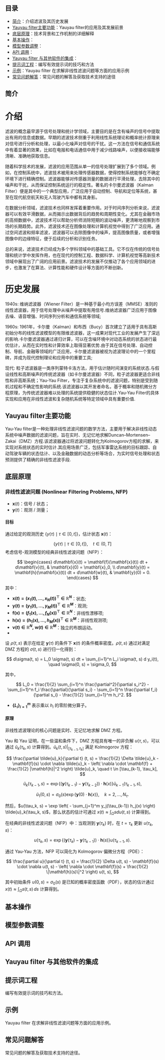 ## 目录

- [ 简介](#简介)：介绍滤波及其历史发展
- [Yauyau filter主要功能](#Yauyau-filter主要功能)：Yauyau filter的应用及其发展前景
- [底层原理](#底层原理)：技术背景和工作机制的详细解释
- [基本操作](#基本操作)：
- [模型参数调整](#模型参数调整)：
- [API 调用](#api-调用)：
- [Yauyau filter 与其他软件的集成](#Yauyau-filte-与其他软件的集成)：
- [提示词工程](#提示词工程)：编写有效提示词的技巧和方法
- [示例](#示例)：Yauyau filter 在求解非线性滤波问题等方面的应用示例
- [常见问题解答](#常见问题解答)：常见问题的解答及获取技术支持的途径

##  简介
# 介绍
滤波的概念最早源于信号处理和统计学领域，主要目的是在含有噪声的信号中提取出有用的信息或数据。早期的滤波技术侧重于利用线性系统理论和概率统计原理来对信号进行分析和处理，以最小化噪声对信号的干扰。这一方法在信号和通信系统中有着显著的效果，比如在电报和电话通信中用于减少线路噪声，以便接收端能够清晰、准确地获取信息。

随着科学技术的发展，滤波的应用范围从单一的信号处理扩展到了多个领域。例如，在控制系统中，滤波技术被用来处理传感器数据，使得控制系统能够在不确定环境下进行精确控制。滤波器能够对传感器测量的数据进行平滑处理，去除其中的噪声和干扰，从而保证控制系统运行的稳定性。著名的卡尔曼滤波器（Kalman Filter）便是其中的一个典型应用，广泛应用于自动控制、导航和定位等系统，甚至在现代航空航天和无人驾驶汽车中都有其身影。

在数据分析领域，滤波技术也同样发挥着重要作用。对于时间序列分析来说，滤波器可以有效平滑数据，从而揭示出数据背后的趋势和周期性变化。尤其在金融市场的高频数据中，滤波技术可以帮助分析师消除短期的波动噪声，更清晰地观察到市场的长期趋势。此外，滤波技术还在图像处理和计算机视觉中得到了广泛应用。通过空间滤波和频率滤波，滤波器可以去除图像中的噪声，提高图像质量，或者增强图像中的边缘特征，便于后续的分析和识别任务。

总的来说，滤波技术已经成为多个学科领域中的基础工具。它不仅在传统的信号处理和统计学中发挥作用，也在现代的控制工程、数据科学、计算机视觉等高新技术领域中展现出了广阔的应用前景。滤波技术的发展不仅推动了各个应用领域的进步，也激发了在算法、计算性能和硬件设计等方面的不断创新。
# 历史发展
1940s: 
维纳滤波器（Wiener Filter）是一种基于最小均方误差（MMSE）准则的线性滤波器，用于信号处理中从噪声中提取有用信号.维纳滤波器广泛应用于图像去噪、语音增强、时间序列分析和通信系统等领域; 

1960s: 
 1961年，卡尔曼（Kalman）和布西（Bucy）首次建立了适用于具有高斯初始分布的线性滤波模型的有限维滤波器，这一成果对现代工业的发展产生了深远的影响.卡尔曼滤波器通过递归计算，可以在含噪环境中对动态系统的状态进行最优估计，从而在实时性和计算效率上取得显著优势.由于其在信号处理、自动控制、导航、金融等领域的广泛应用，卡尔曼滤波器被视为滤波理论中的一个里程碑，并成为现代控制理论和应用中的重要工具;

现代: 
  粒子滤波器是一类序列蒙特卡洛方法，用于估计随时间演变的系统状态.与假设线性和高斯噪声的传统滤波器（如卡尔曼滤波器）不同，粒子滤波器更适合非线性和非高斯系统；Yau-Yau Filter，专注于复杂系统中的滤波问题，特别是受到随机过程和不确定性影响的系统.该滤波器以其开发者命名，基于概率和随机微分方程原理，为传统滤波器难以处理的系统提供稳健的状态估计.Yau-Yau Filter的具体实现和应用在非线性滤波和复杂随机系统等特定领域中具有重要价值.
## Yauyau filter主要功能
Yau-Yau filter是一种处理非线性滤波问题的数学方法，主要用于解决非线性动态系统中噪声数据的滤波问题，旨在实时、无记忆地求解Duncan–Mortensen–Zakai（DMZ）方程.该滤波器通过将滤波问题转化为Kolmogorov方程的求解，来实现对系统状态的实时估计.其应用场景广泛，包括军事雷达系统的目标跟踪、自动驾驶车辆的状态估计、以及金融数据的动态分析等场合，为实时信号处理和状态预测提供了精确的非线性滤波手段.
## 底层原理
### 非线性滤波问题 (Nonlinear Filtering Problems, NFP)

- $\mathbf{x}(t)$：信号 / 状态；
- $\mathbf{y}(t)$：观测 / 测量；

#### 目标
通过给定的观测历史 $\{ y(\tau) \mid \tau \in [0, t] \}$，估计状态 $\mathbf{x}(t)$：

$$
\{ y(\tau) \mid \tau \in [0, t] \}, \quad t \in (0, T]
$$
考虑信号-观测模型的经典非线性滤波问题（NFP）：

$$
\begin{cases}
    d\mathbf{x}(t) = \mathbf{f}(\mathbf{x}(t)) dt + d\mathbf{v}(t), & \mathbf{x}(0) = \mathbf{x}_0, \\
    d\mathbf{y}(t) = \mathbf{h}(\mathbf{x}(t)) dt + d\mathbf{w}(t), & \mathbf{y}(0) = 0.
\end{cases}
$$

其中：

- **$\mathbf{x}(t) = (x_1(t), \dots, x_N(t))^\top \in \mathbb{R}^N$**：状态;
- **$\mathbf{y}(t) = (y_1(t), \dots, y_M(t))^\top \in \mathbb{R}^M$**：观测;
- **$\mathbf{f}(\mathbf{x}) = (f_1(\mathbf{x}), \dots, f_N(\mathbf{x}))^\top \in \mathbb{R}^N$**：非线性漂移项;
- **$\mathbf{h}(\mathbf{x}) = (h_1(\mathbf{x}), \dots, h_M(\mathbf{x}))^\top \in \mathbb{R}^M$**：非线性观测项;
- **$\mathbf{v}(t) \in \mathbb{R}^N, \; \mathbf{w}(t) \in \mathbb{R}^M$**：独立的布朗运动。
- 
设 $\rho(t, s)$ 表示在给定 $\mathbf{y}(\tau)$ 的条件下 $\mathbf{x}(t)$ 的条件概率密度。$\rho(t, s)$ 通过对满足 DMZ 方程的 $\sigma(t, s)$ 进行归一化得到：

$$
d\sigma(t, s) = L_0 \sigma(t, s) dt + \sum_{i=1}^n L_i \sigma(t, s) d y_i(t), \quad \sigma(0, s) = \sigma_0,
$$

其中，

$$
L_0 = \frac{1}{2} \sum_{i=1}^n \frac{\partial^2}{\partial s_i^2} - \sum_{i=1}^n f_i \frac{\partial}{\partial s_i} - \sum_{i=1}^n \frac{\partial f_i}{\partial s_i} - \frac{1}{2} \sum_{i=1}^m h_i^2.
$$

- **$\{ L_i \}_{i=1}^m$** 表示乘以 $h_i$ 的零阶微分算子。

#### 原理
非线性滤波理论的核心问题是实时、无记忆地求解 DMZ 方程。

Yau 和 Yau 证明，在一些温和条件下，DMZ 方程具有唯一的非负解 $u(\tau, s)$，可以通过 $\tilde{u}_k(\tau_k, s)$ 计算得到。$\tilde{u}_k(t, s) \big|_{[ \tau_{k-1}, \tau_k ]}$ 满足 Kolmogorov 方程：

$$
\frac{\partial \tilde{u}_k}{\partial t} (t, s) = \frac{1}{2} \Delta \tilde{u}_k - \mathbf{f}(s) \cdot \nabla \tilde{u}_k - \left( \nabla \cdot \mathbf{f} + \frac{1}{2} |\mathbf{h}|^2 \right) \tilde{u}_k, \quad t \in [\tau_{k-1}, \tau_k],
$$

$$
\tilde{u}_k(\tau_{k-1}, s) = \exp \left\{ (\mathbf{y}(\tau_{k-1}) - \mathbf{y}(\tau_{k-2})) \cdot \mathbf{h}(x) \right\} \tilde{u}_{k-1}(\tau_{k-1}, s),
$$

$$
\tilde{u}_1(0, s) = \sigma_0(s) \exp \{ \mathbf{y}(0) \cdot \mathbf{h}(x) \}, \quad k = 2, \dots, N_\tau.
$$

然后，$u(\tau_k, s) = \exp \left( - \sum_{j=1}^m y_j(\tau_{k-1}) h_j(x) \right) \tilde{u}_k(\tau_k, s)$，那么状态的估计可通过 $x(t) \approx \int_\Omega s d u(t, s)$ 计算得到。

在经典的非线性滤波问题（NFP）中：当观测到 $\mathbf{y}(\tau_k)$ 时，在 $t = \tau_k$ 更新 $u(\tau_k, s)$：

$$
u(\tau_k, s) = \exp \left\{ (\mathbf{y}(\tau_k) - \mathbf{y}(\tau_{k-1})) \cdot \mathbf{h}(s) \right\} u(\tau_{k-1}, s).
$$

通过 Yau-Yau 方法，NFP 可以简化为 Kolmogorov 偏微分方程（PDE）：

$$
\frac{\partial u}{\partial t} (t, s) = \frac{1}{2} \Delta u(t, s) - \mathbf{f}(s) \cdot \nabla u(t, s) - \left( \nabla \cdot \mathbf{f}(s) + \frac{1}{2} \|\mathbf{h}(s)\|^2 \right) u(t, s),
$$

其中初始条件 $u(0, s) = \sigma_0(s)$ 是已知的概率密度函数（PDF），状态的估计通过 $x(t) \approx \int_\Omega s(t, s) \, ds$ 计算得到。

## 基本操作

## 模型参数调整

## API 调用

## Yauyau filter 与其他软件的集成

## 提示词工程
编写有效提示词的技巧和方法。

## 示例
Yauyau filter 在求解非线性滤波问题等方面的应用示例。

## 常见问题解答
常见问题的解答及获取技术支持的途径。

